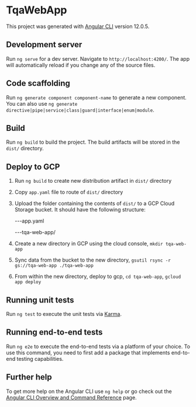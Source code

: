 # TqaWebApp

This project was generated with [Angular CLI](https://github.com/angular/angular-cli) version 12.0.5.

## Development server

Run `ng serve` for a dev server. Navigate to `http://localhost:4200/`. The app will automatically reload if you change any of the source files.

## Code scaffolding

Run `ng generate component component-name` to generate a new component. You can also use `ng generate directive|pipe|service|class|guard|interface|enum|module`.

## Build

Run `ng build` to build the project. The build artifacts will be stored in the `dist/` directory.

## Deploy to GCP

1. Run `ng build` to create new distribution artifact in `dist/` directory
2. Copy `app.yaml` file to route of `dist/` directory
3. Upload the folder containing the contents of `dist/` to a GCP Cloud Storage bucket.  It should have the following structure:
   
    ---app.yaml
   
    ---tqa-web-app/
4. Create a new directory in GCP using the cloud console, `mkdir tqa-web-app`
5. Sync data from the bucket to the new directory, `gsutil rsync -r gs://tqa-web-app ./tqa-web-app`
6. From within the new directory, deploy to gcp, `cd tqa-web-app`, `gcloud app deploy`

## Running unit tests

Run `ng test` to execute the unit tests via [Karma](https://karma-runner.github.io).

## Running end-to-end tests

Run `ng e2e` to execute the end-to-end tests via a platform of your choice. To use this command, you need to first add a package that implements end-to-end testing capabilities.

## Further help

To get more help on the Angular CLI use `ng help` or go check out the [Angular CLI Overview and Command Reference](https://angular.io/cli) page.
